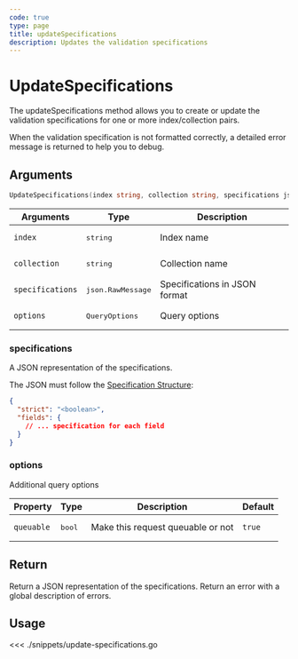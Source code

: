```yaml
---
code: true
type: page
title: updateSpecifications
description: Updates the validation specifications
---
```


# UpdateSpecifications

The updateSpecifications method allows you to create or update the validation specifications for one or more index/collection pairs.

When the validation specification is not formatted correctly, a detailed error message is returned to help you to debug.

## Arguments

```go
UpdateSpecifications(index string, collection string, specifications json.RawMessage, options types.QueryOptions) (json.RawMessage, error)
```

| Arguments        | Type            | Description                   |
| ---------------- | --------------- | ----------------------------- |
| `index`          | <pre>string</pre>          | Index name                    |
| `collection`     | <pre>string</pre>          | Collection name               |
| `specifications` | <pre>json.RawMessage</pre> | Specifications in JSON format |
| `options`        | <pre>QueryOptions</pre>    | Query options                 |

### **specifications**

A JSON representation of the specifications.

The JSON must follow the [Specification Structure](/core/2/guides/advanced/data-validation):

```json
{
  "strict": "<boolean>",
  "fields": {
    // ... specification for each field
  }
}
```

### **options**

Additional query options

| Property   | Type | Description                       | Default |
| ---------- | ---- | --------------------------------- | ------- |
| `queuable` | <pre>bool</pre> | Make this request queuable or not | `true`  |

## Return

Return a JSON representation of the specifications.
Return an error with a global description of errors.

## Usage

<<< ./snippets/update-specifications.go
